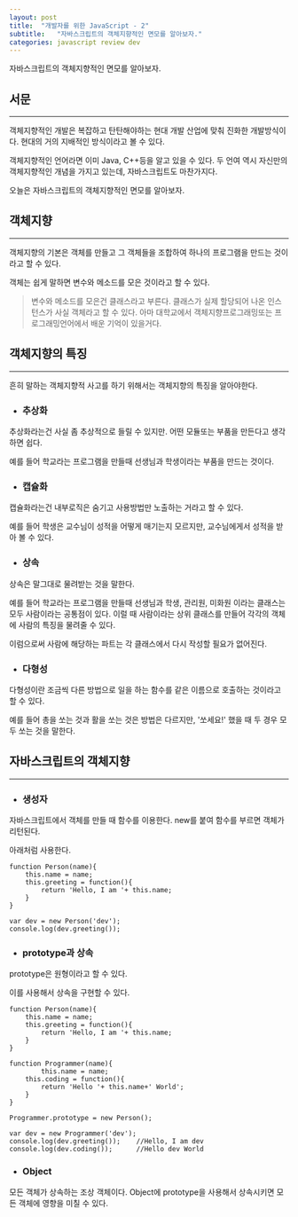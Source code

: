 ```yaml
---
layout: post
title:  "개발자를 위한 JavaScript - 2"
subtitle:   "자바스크립트의 객체지향적인 면모를 알아보자."
categories: javascript review dev
---
```


자바스크립트의 객체지향적인 면모를 알아보자.

## 서문
---

객체지향적인 개발은 복잡하고 탄탄해야하는 현대 개발 산업에 맞춰 진화한 개발방식이다. 현대의 거의 지배적인 방식이라고 볼 수 있다.

객체지향적인 언어라면 이미 Java, C++등을 알고 있을 수 있다. 두 언여 역시 자신만의 객체지향적인 개념을 가지고 있는데, 자바스크립트도 마찬가지다.

오늘은 자바스크립트의 객체지향적인 면모를 알아보자.

## 객체지향
---

객체지향의 기본은 객체를 만들고 그 객체들을 조합하여 하나의 프로그램을 만드는 것이라고 할 수 있다.

객체는 쉽게 말하면 변수와 메소드를 모은 것이라고 할 수 있다. 

> 변수와 메소드를 모은건 클래스라고 부른다. 클래스가 실제 할당되어 나온 인스턴스가 사실 객체라고 할 수 있다. 
> 아마 대학교에서 객체지향프로그래밍또는 프로그래밍언어에서 배운 기억이 있을거다.

## 객체지향의 특징
---
흔히 말하는 객체지향적 사고를 하기 위해서는 객체지향의 특징을 알아야한다.

- ### 추상화

추상화라는건 사실 좀 추상적으로 들릴 수 있지만. 어떤 모듈또는 부품을 만든다고 생각하면 쉽다.

예를 들어 학교라는 프로그램을 만들때 선생님과 학생이라는 부품을 만드는 것이다.

- ### 캡슐화

캡슐화라는건 내부로직은 숨기고 사용방법만 노출하는 거라고 할 수 있다. 

예를 들어 학생은 교수님이 성적을 어떻게 매기는지 모르지만, 교수님에게서 성적을 받아 볼 수 있다.

- ### 상속

상속은 말그대로 물려받는 것을 말한다.

예를 들어 학교라는 프로그램을 만들때 선생님과 학생, 관리원, 미화원 이라는 클래스는 모두 사람이라는 공통점이 있다. 이럴 때 사람이라는 상위 클래스를 만들어 각각의 객체에 사람의 특징을 물려줄 수 있다.

이럼으로써 사람에 해당하는 파트는 각 클래스에서 다시 작성할 필요가 없어진다.

- ### 다형성

다형성이란 조금씩 다른 방법으로 일을 하는 함수를 같은 이름으로 호출하는 것이라고 할 수 있다.

예를 들어 총을 쏘는 것과 활을 쏘는 것은 방법은 다르지만, '쏘세요!' 했을 때 두 경우 모두 쏘는 것을 말한다.

## 자바스크립트의 객체지향
---

- ### 생성자

자바스크립트에서 객체를 만들 때 함수를 이용한다. new를 붙여 함수를 부르면 객체가 리턴된다.

아래처럼 사용한다.

```
function Person(name){
    this.name = name;
    this.greeting = function(){
        return 'Hello, I am '+ this.name;
    }
}

var dev = new Person('dev');
console.log(dev.greeting());
```

- ### prototype과 상속

prototype은 원형이라고 할 수 있다.

이를 사용해서 상속을 구현할 수 있다.

```
function Person(name){
    this.name = name;
    this.greeting = function(){
        return 'Hello, I am '+ this.name;
    }
}

function Programmer(name){
		this.name = name;
    this.coding = function(){
    	return 'Hello '+ this.name+' World';
    }
}

Programmer.prototype = new Person();

var dev = new Programmer('dev');
console.log(dev.greeting());    //Hello, I am dev
console.log(dev.coding());      //Hello dev World
```

- ### Object

모든 객체가 상속하는 조상 객체이다. Object에 prototype을 사용해서 상속시키면 모든 객체에 영향을 미칠 수 있다.
